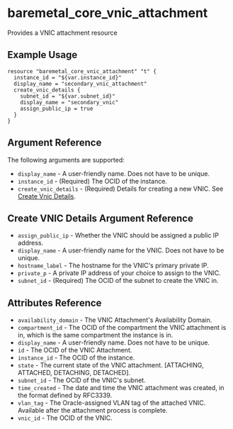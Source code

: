 # baremetal\_core\_vnic\_attachment

Provides a VNIC attachment resource

## Example Usage

```
resource "baremetal_core_vnic_attachment" "t" {
  instance_id = "${var.instance_id}"
  display_name = "secondary_vnic_attachment"
  create_vnic_details {
    subnet_id = "${var.subnet_id}"
    display_name = "secondary_vnic"
    assign_public_ip = true
  }
}
```

## Argument Reference

The following arguments are supported:

* `display_name` - A user-friendly name. Does not have to be unique.
* `instance_id` - (Required) The OCID of the instance.
* `create_vnic_details` - (Required) Details for creating a new VNIC. See [Create Vnic Details](https://docs.us-phoenix-1.oraclecloud.com/api/#/en/iaas/20160918/requests/CreateVnicDetails).

## Create VNIC Details Argument Reference

* `assign_public_ip` - Whether the VNIC should be assigned a public IP address.
* `display_name` - A user-friendly name for the VNIC. Does not have to be unique.
* `hostname_label` - The hostname for the VNIC's primary private IP.
* `private_p` - A private IP address of your choice to assign to the VNIC.
* `subnet_id` - (Required) The OCID of the subnet to create the VNIC in.

## Attributes Reference

* `availability_domain` - The VNIC Attachment's Availability Domain.
* `compartment_id` - The OCID of the compartment the VNIC attachment is in, which is the same compartment the instance is in.
* `display_name` - A user-friendly name. Does not have to be unique.
* `id` - The OCID of the VNIC Attachment.
* `instance_id` - The OCID of the instance.
* `state` - The current state of the VNIC attachment. [ATTACHING, ATTACHED, DETACHING, DETACHED].
* `subnet_id` - The OCID of the VNIC's subnet.
* `time_created` - The date and time the VNIC attachment was created, in the format defined by RFC3339.
* `vlan_tag` - The Oracle-assigned VLAN tag of the attached VNIC. Available after the attachment process is complete.
* `vnic_id` - The OCID of the VNIC.
